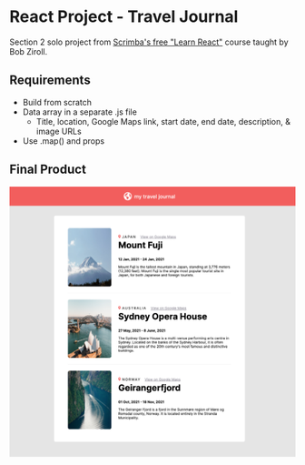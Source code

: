 # React Project - Travel Journal

Section 2 solo project from [Scrimba's free "Learn React"](https://scrimba.com/learn/learnreact/) course taught by Bob Ziroll.

## Requirements

* Build from scratch
* Data array in a separate .js file
  * Title, location, Google Maps link, start date, end date, description, & image URLs
* Use .map() and props

## Final Product

![Final product](https://github.com/john-ngai/react_travel-journal/blob/main/docs/final-product.png)